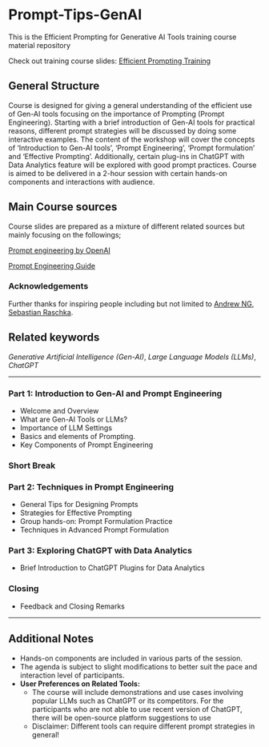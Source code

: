 # Prompt-Tips-GenAI
This is the Efficient Prompting for Generative AI Tools training course material repository

Check out training course slides: [Efficient Prompting Training](https://dcs-training.github.io/Prompt-Tips-GenAI/Prompting_GENAI.html)

## General Structure 

Course is designed for giving a general understanding of the efficient use of Gen-AI tools focusing on the importance of Prompting (Prompt Engineering). Starting with a brief introduction of Gen-AI tools for practical reasons, different prompt strategies will be discussed by doing some interactive examples. The content of the workshop will cover the concepts of ‘Introduction to Gen-AI tools’, ‘Prompt Engineering’, ‘Prompt formulation’ and ‘Effective Prompting’. Additionally, certain plug-ins in ChatGPT with Data Analytics feature will be explored with good prompt practices. Course is aimed to be delivered in a 2-hour session with certain hands-on components and interactions with audience.

## Main Course sources 

Course slides are prepared as a mixture of different related sources but mainly focusing on the followings;

[Prompt engineering by OpenAI](https://platform.openai.com/docs/guides/prompt-engineering)

[Prompt Engineering Guide](https://www.promptingguide.ai/)

### Acknowledgements

Further thanks for inspiring people including but not limited to [Andrew NG](https://www.andrewng.org/), [Sebastian Raschka](https://sebastianraschka.com/).

## Related keywords

*Generative Artificial Intelligence (Gen-AI)*, *Large Language Models (LLMs)*, *ChatGPT*

---
### Part 1: Introduction to Gen-AI and Prompt Engineering
- Welcome and Overview
- What are Gen-AI Tools or LLMs?
- Importance of LLM Settings
- Basics and elements of Prompting. 
- Key Components of Prompt Engineering

### Short Break

### Part 2: Techniques in Prompt Engineering 
- General Tips for Designing Prompts
- Strategies for Effective Prompting
- Group hands-on: Prompt Formulation Practice
- Techniques in Advanced Prompt Formulation

### Part 3: Exploring ChatGPT with Data Analytics
- Brief Introduction to ChatGPT Plugins for Data Analytics

### Closing
- Feedback and Closing Remarks
---

## Additional Notes
- Hands-on components are included in various parts of the session.
- The agenda is subject to slight modifications to better suit the pace and interaction level of participants.
- **User Preferences on Related Tools:**
  * The course will include demonstrations and use cases involving popular LLMs such as ChatGPT or its competitors. For the participants who are not able to use recent version of ChatGPT, there will be open-source platform suggestions to use
  * Disclaimer: Different tools can require different prompt strategies in general!
